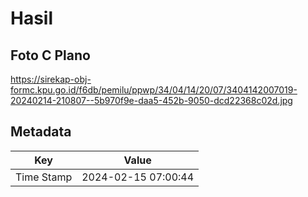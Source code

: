 # Hasil

## Foto C Plano

https://sirekap-obj-formc.kpu.go.id/f6db/pemilu/ppwp/34/04/14/20/07/3404142007019-20240214-210807--5b970f9e-daa5-452b-9050-dcd22368c02d.jpg


## Metadata

| Key        | Value               |
| ---------- | ------------------- |
| Time Stamp | 2024-02-15 07:00:44 |



